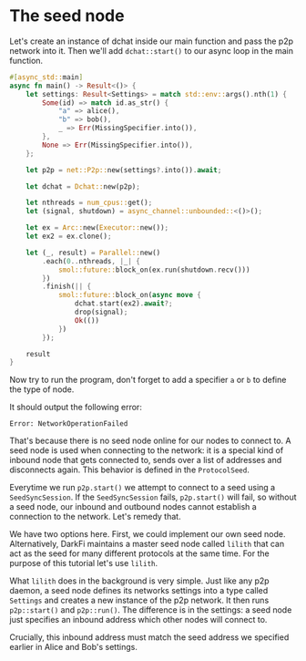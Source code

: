 # The seed node

Let's create an instance of dchat inside our main function and pass the
p2p network into it.  Then we'll add `dchat::start()` to our async loop
in the main function. 

```rust
#[async_std::main]
async fn main() -> Result<()> {
    let settings: Result<Settings> = match std::env::args().nth(1) {
        Some(id) => match id.as_str() {
            "a" => alice(),
            "b" => bob(),
            _ => Err(MissingSpecifier.into()),
        },
        None => Err(MissingSpecifier.into()),
    };

    let p2p = net::P2p::new(settings?.into()).await;

    let dchat = Dchat::new(p2p);

    let nthreads = num_cpus::get();
    let (signal, shutdown) = async_channel::unbounded::<()>();

    let ex = Arc::new(Executor::new());
    let ex2 = ex.clone();

    let (_, result) = Parallel::new()
        .each(0..nthreads, |_| {
            smol::future::block_on(ex.run(shutdown.recv()))
        })
        .finish(|| {
            smol::future::block_on(async move {
                dchat.start(ex2).await?;
                drop(signal);
                Ok(())
            })
        });

    result
}
```

Now try to run the program, don't forget to add a specifier `a` or `b`
to define the type of node.

It should output the following error: 

```
Error: NetworkOperationFailed
```

That's because there is no seed node online for our nodes to connect to. A
seed node is used when connecting to the network: it is a special kind
of inbound node that gets connected to, sends over a list of addresses
and disconnects again.  This behavior is defined in the `ProtocolSeed`.

Everytime we run `p2p.start()` we attempt to connect to a seed using a
`SeedSyncSession`.  If the `SeedSyncSession` fails, `p2p.start()` will fail,
so without a seed node, our inbound and outbound nodes cannot establish
a connection to the network. Let's remedy that.

We have two options here. First, we could implement our own seed node.
Alternatively, DarkFi maintains a master seed node called `lilith` that
can act as the seed for many different protocols at the same time. For
the purpose of this tutorial let's use `lilith`.

What `lilith` does in the background is very simple. Just like any p2p
daemon, a seed node defines its networks settings into a type called
`Settings` and creates a new instance of the p2p network. It then runs
`p2p::start()` and `p2p::run()`. The difference is in the settings: a seed
node just specifies an inbound address which other nodes will connect to.

Crucially, this inbound address must match the seed address we specified
earlier in Alice and Bob's settings.

